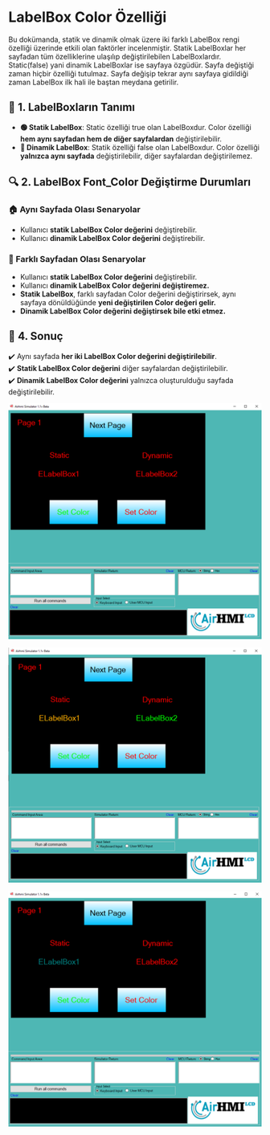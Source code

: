 # LabelBox Color Özelliği

Bu dokümanda, statik ve dinamik olmak üzere iki farklı LabelBox rengi özelliği üzerinde etkili olan faktörler incelenmiştir.
Statik LabelBoxlar her sayfadan tüm özelliklerine ulaşılıp değiştirilebilen LabelBoxlardır. Static(false) yani dinamik LabelBoxlar ise sayfaya özgüdür.
Sayfa değiştiği zaman hiçbir özelliği tutulmaz. Sayfa değişip tekrar aynı sayfaya gidildiği zaman LabelBox ilk hali ile baştan meydana getirilir. 

## 📌 1. LabelBoxların Tanımı
- **🟢 Statik LabelBox**: Static özelliği true olan LabelBoxdur. Color özelliği **hem aynı sayfadan hem de diğer sayfalardan** değiştirilebilir.
- **🔵 Dinamik LabelBox**: Statik özelliği false olan LabelBoxdur. Color  özelliği **yalnızca aynı sayfada** değiştirilebilir, diğer sayfalardan değiştirilemez.

## 🔍 2. LabelBox Font_Color Değiştirme Durumları
### 🏠 Aynı Sayfada Olası Senaryolar
- Kullanıcı **statik LabelBox Color değerini** değiştirebilir.
- Kullanıcı **dinamik LabelBox Color değerini** değiştirebilir.


### 🔄 Farklı Sayfadan Olası Senaryolar
- Kullanıcı **statik LabelBox Color değerini** değiştirebilir.
- Kullanıcı **dinamik LabelBox Color değerini değiştiremez.**
- **Statik LabelBox**, farklı sayfadan Color değerini değiştirirsek, aynı sayfaya dönüldüğünde **yeni değiştirilen Color değeri gelir.**
- **Dinamik LabelBox Color değerini değiştirsek bile etki etmez.**

## 🎯 4. Sonuç
✔️ Aynı sayfada **her iki LabelBox Color değerini değiştirilebilir**.  
✔️ **Statik LabelBox Color değerini** diğer sayfalardan değiştirilebilir.  
✔️ **Dinamik LabelBox Color değerini** yalnızca oluşturulduğu sayfada değiştirilebilir.  

![Açıklama Metni](1.png)

![Açıklama Metni](2.png)

![Açıklama Metni](3.png)
